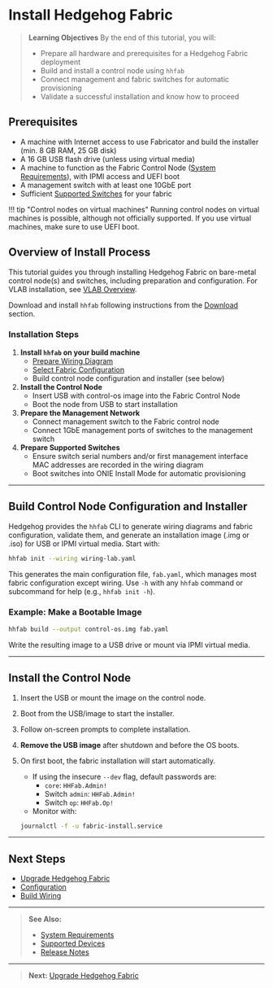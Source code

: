 <!-- Diátaxis: Tutorial -->

# Install Hedgehog Fabric

> **Learning Objectives**
> By the end of this tutorial, you will:
> - Prepare all hardware and prerequisites for a Hedgehog Fabric deployment
> - Build and install a control node using `hhfab`
> - Connect management and fabric switches for automatic provisioning
> - Validate a successful installation and know how to proceed

## Prerequisites

- A machine with Internet access to use Fabricator and build the installer (min. 8 GB RAM, 25 GB disk)
- A 16 GB USB flash drive (unless using virtual media)
- A machine to function as the Fabric Control Node ([System Requirements](./requirements.md)), with IPMI access and UEFI boot
- A management switch with at least one 10GbE port
- Sufficient [Supported Switches](./supported-devices.md) for your fabric

!!! tip "Control nodes on virtual machines"
    Running control nodes on virtual machines is possible, although not officially supported. If you use virtual
    machines, make sure to use UEFI boot.

## Overview of Install Process

This tutorial guides you through installing Hedgehog Fabric on bare-metal control node(s) and switches, including preparation and configuration. For VLAB installation, see [VLAB Overview](../vlab/overview.md).

Download and install `hhfab` following instructions from the [Download](../getting-started/download.md) section.

### Installation Steps

1. **Install `hhfab` on your build machine**
    - [Prepare Wiring Diagram](./build-wiring.md)
    - [Select Fabric Configuration](./config.md)
    - Build control node configuration and installer (see below)
2. **Install the Control Node**
    - Insert USB with control-os image into the Fabric Control Node
    - Boot the node from USB to start installation
3. **Prepare the Management Network**
    - Connect management switch to the Fabric control node
    - Connect 1GbE management ports of switches to the management switch
4. **Prepare Supported Switches**
    - Ensure switch serial numbers and/or first management interface MAC addresses are recorded in the wiring diagram
    - Boot switches into ONIE Install Mode for automatic provisioning

---

## Build Control Node Configuration and Installer

Hedgehog provides the `hhfab` CLI to generate wiring diagrams and fabric configuration, validate them, and generate an installation image (.img or .iso) for USB or IPMI virtual media. Start with:

```sh
hhfab init --wiring wiring-lab.yaml
```

This generates the main configuration file, `fab.yaml`, which manages most fabric configuration except wiring. Use `-h` with any `hhfab` command or subcommand for help (e.g., `hhfab init -h`).

### Example: Make a Bootable Image

```sh
hhfab build --output control-os.img fab.yaml
```

Write the resulting image to a USB drive or mount via IPMI virtual media.

---

## Install the Control Node

1. Insert the USB or mount the image on the control node.
2. Boot from the USB/image to start the installer.
3. Follow on-screen prompts to complete installation.
4. **Remove the USB image** after shutdown and before the OS boots.
5. On first boot, the fabric installation will start automatically.
    - If using the insecure `--dev` flag, default passwords are:
        - `core`: `HHFab.Admin!`
        - Switch `admin`: `HHFab.Admin!`
        - Switch `op`: `HHFab.Op!`
    - Monitor with:

    ```sh
    journalctl -f -u fabric-install.service
    ```

---

## Next Steps

- [Upgrade Hedgehog Fabric](./upgrade.md)
- [Configuration](./config.md)
- [Build Wiring](./build-wiring.md)

---

> **See Also:**
> - [System Requirements](./requirements.md)
> - [Supported Devices](./supported-devices.md)
> - [Release Notes](../release-notes/index.md)

---

> **Next:** [Upgrade Hedgehog Fabric](./upgrade.md)
